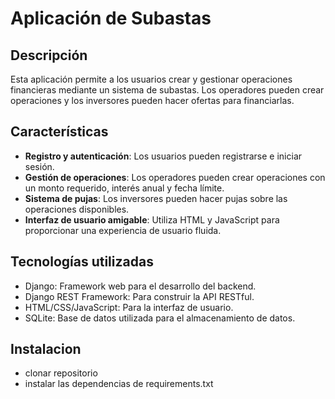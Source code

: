 # Aplicación de Subastas

## Descripción
Esta aplicación permite a los usuarios crear y gestionar operaciones financieras mediante un sistema de subastas. Los operadores pueden crear operaciones y los inversores pueden hacer ofertas para financiarlas.

## Características
- **Registro y autenticación**: Los usuarios pueden registrarse e iniciar sesión.
- **Gestión de operaciones**: Los operadores pueden crear operaciones con un monto requerido, interés anual y fecha límite.
- **Sistema de pujas**: Los inversores pueden hacer pujas sobre las operaciones disponibles.
- **Interfaz de usuario amigable**: Utiliza HTML y JavaScript para proporcionar una experiencia de usuario fluida.

## Tecnologías utilizadas
- Django: Framework web para el desarrollo del backend.
- Django REST Framework: Para construir la API RESTful.
- HTML/CSS/JavaScript: Para la interfaz de usuario.
- SQLite: Base de datos utilizada para el almacenamiento de datos.

## Instalacion
- clonar repositorio
- instalar las dependencias de requirements.txt
